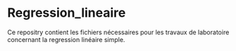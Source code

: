 # Regression_lineaire
Ce repositry contient les fichiers nécessaires pour les travaux de laboratoire concernant la regression linéaire simple.
